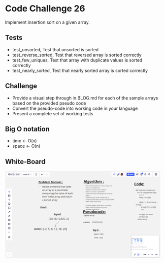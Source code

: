 # Code Challenge 26

Implement insertion sort on a given array.

## Tests

- test_unsorted, Test that unsorted is sorted
- test_reverse_sorted, Test that reversed array is sorted correctly
- test_few_uniques, Test that array with duplicate values is sorted correctly
- test_nearly_sorted, Test that nearly sorted array is sorted correctly

## Challenge

- Provide a visual step through in BLOG.md for each of the sample arrays based on the provided pseudo code
- Convert the pseudo-code into working code in your language
- Present a complete set of working tests

## Big O notation

- time <- O(n)
- space <- O(n)

## White-Board
![](assert/Screenshot.png)